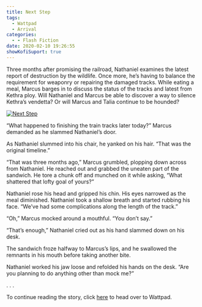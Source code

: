 ```yaml
---
title: Next Step
tags:
  - Wattpad
  - Arrival
categories:
  - - Flash Fiction
date: 2020-02-10 19:26:55
showKofiSuport: true
---
```


Three months after promising the railroad, Nathaniel examines the latest report of destruction by the wildlife. Once more, he’s having to balance the requirement for weaponry or repairing the damaged tracks. While eating a meal, Marcus barges in to discuss the status of the tracks and latest from Kethra ploy.<!-- more --> Will Nathaniel and Marcus be able to discover a way to silence Kethra’s vendetta? Or will Marcus and Talia continue to be hounded?

<div class="center">

[![Next Step](/images/covers/arrival.png "Next Step")](https://www.wattpad.com/827537284-arrival-next-step)

</div>

“What happened to finishing the train tracks later today?” Marcus demanded as he slammed Nathaniel’s door.

As Nathaniel slummed into his chair, he yanked on his hair. “That was the original timeline.”

“That was three months ago,” Marcus grumbled, plopping down across from Nathaniel. He reached out and grabbed the uneaten part of the sandwich. He tore a chunk off and munched on it while asking, “What shattered that lofty goal of yours?”

Nathaniel rose his head and gripped his chin. His eyes narrowed as the meal diminished. Nathaniel took a shallow breath and started rubbing his face. “We’ve had some complications along the length of the track.”

“Oh,” Marcus mocked around a mouthful. “You don’t say.”

“That’s enough,” Nathaniel cried out as his hand slammed down on his desk.

The sandwich froze halfway to Marcus’s lips, and he swallowed the remnants in his mouth before taking another bite.

Nathaniel worked his jaw loose and refolded his hands on the desk. “Are you planning to do anything other than mock me?”

<div class="center story-ellipses">
.
.
.
</div>

<div class="center">

To continue reading the story, click [here](https://www.wattpad.com/827537284-arrival-next-step) to head over to Wattpad.

</div>